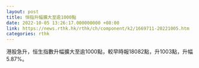 ```yaml
---
layout: post
title: 恒指升幅擴大至逾1000點
date: 2022-10-05 13:26:17.000000000 +08:00
link: https://news.rthk.hk/rthk/ch/component/k2/1669711-20221005.htm
categories: rthk
---
```


港股急升，恒生指數升幅擴大至逾1000點，較早時報18082點，升1003點，升幅5.87%。
